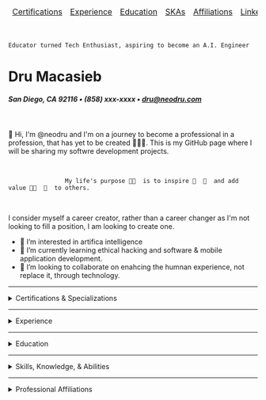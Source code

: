 <table class="tg">
<thead>
    <tr>
        <nav class="nav justify-content-center">
        <td class="tg-0lax"><a class="nav-link js-scroll-trigger" href="#certifications">Certifications</a></td>
        <td class="tg-0lax"><a class="nav-link js-scroll-trigger" href="#experience">Experience</a></td>
        <td class="tg-0lax"><a class="nav-link js-scroll-trigger" href="#education">Education</a></td>
        <td class="tg-0lax"><a class="nav-link js-scroll-trigger" href="#skas">SKAs</a></td>
        <td class="tg-0lax"><a class="nav-link js-scroll-trigger" href="#affiliations">Affiliations</a></td>
        <td class="tg-0lax"><a class="" href="https://www.linkedin.com/in/drumacasieb/">LinkedIn</a></td>
        <td class="tg-0lax"><a class="" href="https://www.behance.net/Neodru">Behanced</a></td>
        <td class="tg-0lax"><a class="" href="https://portfolium.com/DruMacasieb">Portfolium</a></td>
        <td class="tg-0lax"><a class="" href="https://drumacasieb.medium.com">Medium</a></td>

</thead>
</table>  
    <br>

``Educator turned Tech Enthusiast, aspiring to become an A.I. Engineer``
<br>

# Dru Macasieb
##### San Diego, CA 92116 • (858) xxx-xxxx • <a href="mailto:name@email.com">dru@neodru.com</a>           
<br>


   
👋 Hi, I'm @neodru and I'm on a journey to become a professional in a profession, that has yet to be created 🤷🏻‍♂️. This is my GitHub page where I will be sharing my softwre development projects. 

<br>

                  
                    My life's purpose 🙏🏼  is to inspire 🤩  💖  and add value 💪🏼  🧠  to others.

<br>

I consider myself a career creator, rather than a career changer as I'm not looking to fill a position, I am looking to create one.  

- 👀 I’m interested in artifica intelligence
- 🌱 I’m currently learning ethical hacking and software & mobile application development.  
- 💞️ I’m looking to collaborate on enahcing the humnan experience, not replace it, through technology.

             
 <hr>
 <section class="resume-section" id="certifications">
 <details><summary>Certifications & Specializations </summary>
    <br>
     <ul>
            <li>Google Workspace Specialization Certificate </li>
            <li>Goolge Fundamentals of Digital Marketing Certification </li>
            <li>Microsfot Office Specialist: Word, Word Expert, Excel Excel Expert, PowerPoin</li>
        </ul>    
 </details>
<hr>
<section class="resume-section" id="experience">
           
<details>
    <summary>Experience</summary>
<div class="d-flex flex-column flex-md-row justify-content-between mb-5">
    <div class="flex-grow-1">
        <h3 class="mb-0">Small Business Consultant and Web Developer</h3>
        <div class="subheading mb-3">NeoDru</div>
        <p>April 2014 - Present</p>
        <ul>
            <li>Designed, developed, and deployed web solutions for small businesses and professionals. </li>
            <li>Website Administration using back-end technologies: myPHP, Google Admin Console, Azure Active Directory </li>
            <li>Front-end web development using HTML5, CSS5, JavaScript, Boostrap, WordPress, Elementor</li>
        </ul>    
    </div>
    <div class="d-flex flex-column flex-md-row justify-content-between mb-5">
        <div class="flex-grow-1">
            <h3 class="mb-0">Program Manager</h3>
            <div class="subheading mb-3">California College San Diego</div>
            <p>October 2011 - July 2021</p>
        <ul>
             <li>Designed, developed, and deployed web solutions for small businesses and professionals. </li>
             <li>Website Administration using back-end technologies: myPHP, Google Admin Console, Azure Active Directory </li>
             <li>Front-end web development using HTML5, CSS5, JavaScript, Boostrap, WordPress, Elementor</li>
        </ul>
        </div>
                    
</details>
<hr>

<section class="resume-section" id="education">

<details><summary>Education</summary>

   
                   

   <h3 class="mb-0"> Associate of Applied Sciences, Software Development</h3>
                            <div class="subheading mb-3">California Institute of Arts and Technology</div>
                            <div>In Progress (Expected Grad Date: September 2022)</div>
   <h3 class="mb-0"> Bachelor of Science, Cybersecurity and Networking</h3>
                            <div class="subheading mb-3">Independence University</div>
                            <div>Cum Laude GPA: 3.56</div>
     <h3 class="mb-0"> Bachelor of Science, Web Design & Development</h3>
                            <div class="subheading mb-3">Independence University</div>
                            <div>Cum Laude GPA: 3.60</div>
     <h3 class="mb-0"> Master of Arts, Organizational Leadership</h3>
                            <div class="subheading mb-3">Chapman University</div>
                              <div>Honors GPA: 3.9</div>
   <h3 class="mb-0"> Master of Business Administration</h3>
                            <div class="subheading mb-3">National University</div>
                           <div>Honors GPA: 3.9</div>
     <h3 class="mb-0"> Bachelor of Arts, Liberal Studies</h3>
                            <div class="subheading mb-3">California State University, San Marcos</div>
                            <div>Cum Laude GPA: 3.5</div>
    </details>
<hr>              
  
<section class="resume-section" id="skas">
 <details><summary>Skills, Knowledge, & Abilities </summary>
    <br>
                  
<div>
    <h4>Programming Languages</h4>
                    <ul>
                      <li> Python </li>
                      <li> HTML3 • CSS • Javascript </li>
                    </ul>
    </div>
     <br><div> <h4>Productivity Suites</h4>
                    <ul>
                      <li> MS Office 365</li>
                      <li> iWork </li>
                        <li> Workspace Producitivity Suite </li>
                    </ul>
</div>
      <br>
     <div> <h4>Graphic Design</h4>
                    <ul>
                      <li> Adobe Creative Cloud </li>
                        <ul>
                            <li> Photoshop </li>
                            <li> Illustrator </li>
                             <li> Adobe Spark </li>
                        </ul>
                      <li>Finalcut Pro </li>
                    </ul>
</div>
      <br>
 </details> 
    <hr>
    
<section class="resume-section"id="affiliations">
<details><summary>Professional Affiliations </summary>
    <br>
     <div>
         <h4> Board Member & Marketing Director </h4>
<blockquote>
         <p>Women In Cybersecurity San Diego Affiliate</p>
    <p>October 2019 - Present</p>
    </blockquote>
     </div>
          <br>
     <div>
         <h4> Student Member & Social Media Advocate </h4>
<blockquote>
    <p>ISACA </p>
    <p>October 2019 - Present</p>
    </blockquote>
     </div>
          <br>
</details>
  
                   
        

        
 

<!---
neodru/neodru is a ✨ special ✨ repository because its `README.md` (this file) appears on your GitHub profile.
You can click the Preview link to take a look at your changes.
--->
